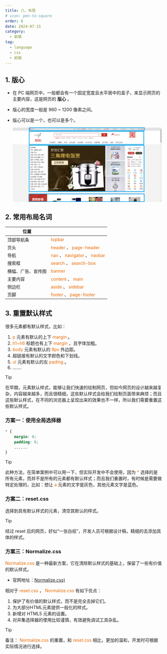 ```yaml
---
title: 八、布局
# icon: pen-to-square
order: 8
date: 2024-07-15
category:
  - 前端
tag:
  - language
  - css
  - 前端
---
```


## 1. 版心

- 在 PC 端网页中，一般都会有一个固定宽度且水平居中的盒子，来显示网页的主要内容，这是网页的 **版心** 。

- 版心的宽度一般是 960 ~ 1200 像素之间。

- 版心可以是一个，也可以是多个。

  ![版心](./../../../.vuepress/public/assets/images/layout.assets/image-20240715155854946.png)

## 2. 常用布局名词

| 位置               |                                                              |
| ------------------ | ------------------------------------------------------------ |
| 顶部导航条         | <span style="color: #e96900;">topbar</span>                  |
| 页头               | <span style="color: #e96900;">header</span> 、 <span style="color: #e96900;">page-header</span> |
| 导航               | <span style="color: #e96900;">nav</span> 、 <span style="color: #e96900;">navigator</span> 、 <span style="color: #e96900;">navbar</span> |
| 搜索框             | <span style="color: #e96900;">search</span> 、 <span style="color: #e96900;">search-box</span> |
| 横幅、广告、宣传图 | <span style="color: #e96900;">banner</span>                  |
| 主要内容           | <span style="color: #e96900;">content</span> 、 <span style="color: #e96900;">main</span> |
| 侧边栏             | <span style="color: #e96900;">aside</span> 、 <span style="color: #e96900;">sidebar</span> |
| 页脚               | <span style="color: #e96900;">footer </span>、 <span style="color: #e96900;">page-footer</span> |

## 3. 重置默认样式

很多元素都有默认样式，比如：

1. <span style="color: #e96900;">p</span> 元素有默认的上下 <span style="color: #e96900;">margin</span> 。
2. <span style="color: #e96900;">h1~h6</span> 标题也有上下 <span style="color: #e96900;">margin</span> ，且字体加粗。
3. <span style="color: #e96900;">body</span> 元素有默认的 <span style="color: #e96900;">8px</span> 外边距。
4. 超链接有默认的文字颜色和下划线。
5. <span style="color: #e96900;">ul</span> 元素有默认的左 <span style="color: #e96900;">pading</span> 。
6. .......

> [!tip]
>
> 在早期，元素默认样式，能够让我们快速的绘制网页，但如今网页的设计越来越复杂，内容越来越多，而且很精细，这些默认样式会给我们绘制页面带来麻烦；而且这些默认样式，在不同的浏览器上呈现出来的效果也不一样，所以我们需要重置这些默认样式。

### 方案一：使用全局选择器

```css
* {
    margin: 0;
    padding: 0;
    ......
}
```

> [!tip]
>
> 此种方法，在简单案例中可以用一下，但实际开发中不会使用，因为 <span style="color: #e96900;">*</span> 选择的是所有元素，而并不是所有的元素都有默认样式；而且我们重置时，有时候是需要做特定处理的，比如：想让 <span style="color: #e96900;">a</span> 元素的文字是灰色，其他元素文字是蓝色。

### 方案二：reset.css

选择到具有默认样式的元素，清空其默认的样式。

> [!tip]
>
> 经过 reset 后的网页，好似“一张白纸”，开发人员可根据设计稿，精细的去添加具体的样式。

### 方案三：Normalize.css

<span style="color: #e96900;">Normalize.css</span> 是一种最新方案，它在清除默认样式的基础上，保留了一些有价值的默认样式。

- 官网地址：[Normalize.css)](https://necolas.github.io/normalize.css/)

相对于 <span style="color: #e96900;">reset.css</span> ， <span style="color: #e96900;">Normalize.css</span> 有如下优点：

1. 保护了有价值的默认样式，而不是完全去掉它们。
2. 为大部分HTML元素提供一般化的样式。
3. 新增对 HTML5 元素的设置。
4. 对并集选择器的使用比较谨慎，有效避免调试工具杂乱。

> [!tip]
>
> 备注： <span style="color: #e96900;">Normalize.css</span> 的重置，和 <span style="color: #e96900;">reset.css</span> 相比，更加的温和，开发时可根据实际情况进行选择。